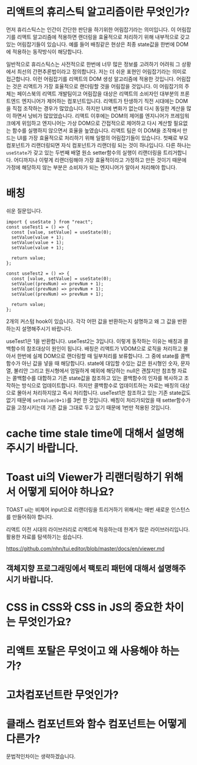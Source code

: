 # 리액트의 휴리스틱 알고리즘이란 무엇인가?

먼저 휴리스틱스는 인간이 간단한 판단을 하기위한 어림잡기라는 의미입니다. 이 어림잡기를 리액트 알고리즘에 적용하면 랜더링을 효율적으로 처리하기 위해 내부적으로 갖고 있는 어림잡기들이 있습니다. 예를 들어 배칭같은 현상은 최종 state값을 한번에 DOM에 적용하는 동작방식이 해당합니다.

일반적으로 휴리스틱스는 사전적으로 한번에 너무 많은 정보를 고려하기 어려워 그 상황에서 최선의 간편추론법이라고 정의합니다. 저는 더 쉬운 표현인 어림잡기라는 의미로 접근합니다. 이런 어림잡기를 리액트의 DOM 생성 알고리즘에 적용한 것입니다. 어림잡는 것은 리액트가 가장 효율적으로 랜더링할 것을 어림잡을 것입니다. 이 어림잡기의 주체는 페이스북의 리액트 개발팀이고 어림잡을 대상은 리액트의 소비자인 대부분의 프론트엔드 엔지니어가 제어하는 컴포넌트입니다. 리액트가 탄생하기 직전 시대에는 DOM을 직접 조작하는 경우가 많았습니다. 하지만 UI에 변화가 없는데 다시 동일한 계산을 많이 하면서 낭비가 많았었습니다. 리액트 이후에는 DOM의 제어를 엔지니어가 프레임워크에게 위임하고 엔지니어는 가상 DOM으로 간접적으로 제어하고 다시 계산할 필요없는 함수를 실행하지 않으면서 효율을 높였습니다. 리액트 팀은 이 DOM을 조작해서 만드는 UI를 가장 효율적으로 처리하기 위해 일렬의 어림잡기들이 있습니다. 첫째로 부모컴포넌트가 리랜더링되면 자식 컴포넌트가 리랜더링 되는 것이 하나입니다. 다른 하나는 `useState`가 갖고 있는 두번째 배열 원소 setter함수의 실행이 리랜더링을 트리거합니다. 어디까지나 이렇게 리랜더링해야 가장 효율적이라고 가정하고 만든 것이기 때문에 가정에 해당하지 않는 부분은 소비자가 되는 엔지니어가 알아서 처리해야 합니다.

# 배칭

쉬운 질문입니다.

```tsx
import { useState } from "react";
const useTest1 = () => {
  const [value, setValue] = useState(0);
  setValue(value + 1);
  setValue(value + 1);
  setValue(value + 1);

  return value;
};

const useTest2 = () => {
  const [value, setValue] = useState(0);
  setValue((prevNum) => prevNum + 1);
  setValue((prevNum) => prevNum + 1);
  setValue((prevNum) => prevNum + 1);

  return value;
};
```

2개의 커스텀 hook이 있습니다. 각각 어떤 값을 반환하는지 설명하고 왜 그 값을 반환하는지 설명해주시기 바랍니다.

useTest1은 1을 반환합니다. useTest2는 3입니다. 이렇게 동작하는 이유는 배칭과 콜백함수의 참조대상이 원인이 됩니다. 배칭은 리액트가 VDOM으로 로직을 처리하고 몰아서 한번에 실제 DOM으로 랜더링할 때 일부처리를 보류합니다. 그 중에 state를 콜백함수가 아닌 값을 넣을 때 해당합니다. state에 대입할 수있는 값은 원시형인 숫자, 문자열, 불리안 그리고 원시형에서 엄밀하게 예외에 해당하는 null은 괜찮지만 참조형 자료는 콜백함수를 대합하고 기존 state값을 참조하고 있는 콜백함수의 인자를 복사하고 조작하는 방식으로 업데이트합니다. 하지만 콜백함수로 업데이트하는 자료는 배칭의 대상으로 몰아서 처리하지않고 즉시 처리합니다. useTest1은 참조하고 있는 기존 state값도 없기 때문에 `setValue(0+1)`를 3번 한 것입니다. 배칭이 처리가되었을 때 setter함수가 값을 고정시키는데 기존 값을 그대로 두고 있기 때문에 1번만 적용된 것입니다.

# cache time stale time에 대해서 설명해주시기 바랍니다.

# Toast ui의 Viewer가 리랜더링하기 위해서 어떻게 되어야 하나요?

TOAST ui는 비제어 input으로 리랜더링을 트리거하기 위해서는 매번 새로운 인스턴스를 만들어줘야 합니다.

리액트 이전 시대의 라이브러리로 리액트에 적응하는데 한계가 많은 라이브러리입니다. 활용한 자료를 탐색하기는 쉽습니다.

https://github.com/nhn/tui.editor/blob/master/docs/en/viewer.md

## 객체지향 프로그래밍에서 팩토리 패턴에 대해서 설명해주시기 바랍니다.

# CSS in CSS와 CSS in JS의 중요한 차이는 무엇인가요?

# 리액트 포탈은 무엇이고 왜 사용해야 하는가?

# 고차컴포넌트란 무엇인가?

# 클래스 컴포넌트와 함수 컴포넌트는 어떻게 다른가?

문법적인차이는 생략하겠습니다.
